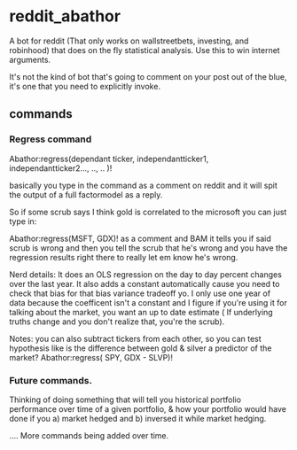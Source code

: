 # reddit_abathor
A bot for reddit (That only works on wallstreetbets, investing, and robinhood) that does on the fly statistical analysis. Use this to win internet arguments. 

It's not the kind of bot that's going to comment on your post out of the blue, it's one that you need to explicitly invoke. 

## commands
### Regress command
Abathor:regress(dependant ticker, independantticker1, independantticker2..., .., .. )! 

basically you type in the command as a comment on reddit and it will spit the output of a full factormodel as a reply. 

So if some scrub says I think gold is correlated to the microsoft you can just type in: 

Abathor:regress(MSFT, GDX)! as a comment and BAM it tells you if said scrub is wrong
and then you tell the scrub that he's wrong and you have the regression results right there to really let em know he's wrong.

Nerd details:
It does an OLS regression on the day to day percent changes over the last year. It also adds a constant automatically cause you need to check that bias for that bias variance tradeoff yo.
I only use one year of data because the coefficent isn't a constant and I figure if you're using it for talking about the market, you want an up to date estimate 
( If underlying truths change and you don't realize that, you're the scrub).

Notes: you can also subtract tickers from each other, so you can test hypothesis like is the difference between gold & silver a predictor of the market? Abathor:regress( SPY, GDX - SLVP)!

### Future commands.
Thinking of doing something that will tell you historical portfolio performance over time of a given portfolio,  & how your portfolio would have done if you a) market hedged and b) inversed it while market hedging. 


.... More commands being added over time. 
